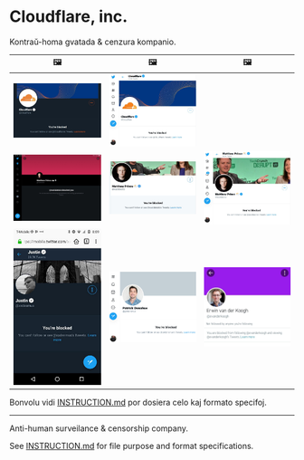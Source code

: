 # Cloudflare, inc.

Kontraŭ-homa gvatada & cenzura kompanio.

| 🖼 | 🖼 | 🖼 |
| --- | --- | --- |
| ![](../image/blockedbycloudflare.jpg) | ![](../image/twitterban_cloudflare.jpg) |  |
| ![](../image/blockedbymatthewprince2.jpg) | ![](../image/blockedbymatthewprince.jpg) | ![](../image/blockedbymatthewprince3.jpg) |
| ![](../image/blockedbyjustin.jpg) | ![](../image/twitterban_Patrick_Donahue.jpg) | ![](../image/twitterban_ErwinVanDerKoogh.jpg) |


Bonvolu vidi [INSTRUCTION.md](../INSTRUCTION.md) por dosiera celo kaj formato specifoj.

-----

Anti-human surveilance & censorship company.

See [INSTRUCTION.md](../INSTRUCTION.md) for file purpose and format specifications.
